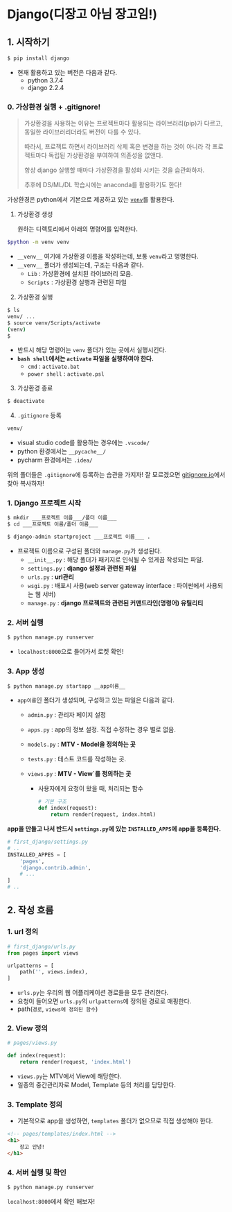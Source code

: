 # Django(디장고 아님 장고임!)

## 1. 시작하기

```bash
$ pip install django
```

- 현재 활용하고 있는 버전은 다음과 같다.
  - python 3.7.4
  - django 2.2.4



### 0. 가상환경 실행 + .gitignore!

> 가상환경을 사용하는 이유는 프로젝트마다 활용되는 라이브러리(pip)가 다르고, 동일한 라이브러리더라도 버전이 다를 수 있다.
>
> 따라서, 프로젝트 하면서 라이브러리 삭제 혹은 변경을 하는 것이 아니라 각 프로젝트마다 독립된 가상환경을 부여하여 의존성을 없앤다.
>
> 항상 django 실행할 때마다 가상환경을 활성화 시키는 것을 습관화하자.
>
> 추후에 DS/ML/DL 학습시에는 anaconda를 활용하기도 한다!

가상환경은 python에서 기본으로 제공하고 있는 [`venv`](https://docs.python.org/ko/3/tutorial/venv.html)를 활용한다.

1. 가상환경 생성

   원하는 디렉토리에서 아래의 명령어를 입력한다.

```bash
$python -m venv venv
```

- `__venv__` 여기에 가상환경 이름을 작성하는데, 보통 `venv`라고 명명한다.
- `__venv__` 폴더가 생성되는데, 구조는 다음과 같다. 
  - `Lib` : 가상환경에 설치된 라이브러리 모음.
  - `Scripts` : 가상환경 실행과 관련된 파일 

2. 가상환경 실행

```bash
$ ls
venv/ ...
$ source venv/Scripts/activate
(venv)
$ 
```

- 반드시 해당 명령어는 `venv` 폴더가 있는 곳에서 실행시킨다.
- **`bash shell`에서는 `activate` 파일을 실행하여야 한다.**
  - `cmd` : `activate.bat`
  - `power shell` : `activate.psl`

3. 가상환경 종료

```bash
$ deactivate
```

4. `.gitignore` 등록

```bash
venv/
```

- visual studio code를 활용하는 경우에는 `.vscode/`
- python 환경에서는 `__pycache__/`
- pycharm 환경에서는 `.idea/`

위의 폴더들은 `.gitignore`에 등록하는 습관을 가지자! 잘 모르겠으면 [gitignore.io](https://gitignore.io/)에서 찾아 복사하자!





###  1. Django 프로젝트 시작

```bash
$ mkdir ___프로젝트 이름___/폴더 이름___
$ cd ___프로젝트 이름/폴더 이름___
```

```bash
$ django-admin startproject ___프로젝트 이름___ .
```

- 프로젝트 이름으로 구성된 폴더와 `manage.py`가 생성된다.
  - `__init__.py` : 해당 폴더가 패키지로 인식될 수 있게끔 작성되는 파일.
  - `settings.py` : <strong>django 설정과 관련된 파일</strong>
  - `urls.py` : <b>url관리</b>
  - `wsgi.py` : 배포시 사용(web server gateway interface : 파이썬에서 사용되는 웹 서버)
  - `manage.py` : **django 프로젝트와 관련된 커맨드라인(명령어) 유틸리티**



### 2. 서버 실행

```bash
$ python manage.py runserver
```

- `localhost:8000`으로 들어가서 로켓 확인!





### 3. App 생성

```bash
$ python manage.py startapp __app이름__
```

- `app이름`인 폴더가 생성되며, 구성하고 있는 파일은 다음과 같다.

  - `admin.py` : 관리자 페이지 설정

  - `apps.py` : app의 정보 설정. 직접 수정하는 경우 별로 없음.

  - `models.py` : **MTV - Model을 정의하는 곳**

  - `tests.py` : 테스트 코드를 작성하는 곳.

  - `views.py` : **MTV - View`를 정의하는 곳**

    - 사용자에게 요청이 왔을 때, 처리되는 함수

      ```python
      # 기본 구조
      def index(request):
          return render(request, index.html)
      ```



**app을 만들고 나서 반드시 `settings.py`에 있는 `INSTALLED_APPS`에 app을 등록한다.**

```python
# first_django/settings.py
# ..
INSTALLED_APPES = [
    'pages',
    'django.contrib.admin',
    # ...
]
# ..
```





## 2. 작성 흐름

### 1. url 정의

```python
# first_django/urls.py
from pages import views

urlpatterns = [
    path('', views.index),
]
```

- `urls.py`는 우리의 웹 어플리케이션 경로들을 모두 관리한다.
- 요청이 들어오면 `urls.py`의 `urlpatterns`에 정의된 경로로 매핑한다.
- path(`경로`, `views에 정의된 함수`)



### 2. View 정의

```python
# pages/views.py

def index(request):
    return render(request, 'index.html')
```

- `views.py`는 MTV에서 View에 해당한다.
- 일종의 중간관리자로 Model, Template 등의 처리를 담당한다.



### 3. Template 정의

- 기본적으로 app을 생성하면, `templates` 폴더가 없으므로 직접 생성해야 한다.

```html
<!-- pages/templates/index.html -->
<h1>
    장고 안녕!
</h1>
```



### 4. 서버 실행 및 확인

```bash
$ python manage.py runserver
```

`localhost:8000`에서 확인 해보자!